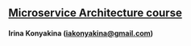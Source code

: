 ## **[Microservice Architecture course](https://otus.ru/lessons/microservice-architecture/)** 

#### Irina Konyakina (iakonyakina@gmail.com)
